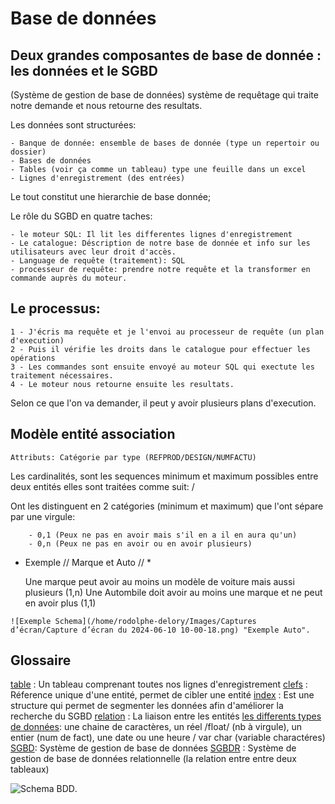 # Base de données

## Deux grandes composantes de base de donnée : les données et le SGBD

(Système de gestion de base de données) système de requêtage qui traite notre demande et nous retourne des resultats. 

Les données sont structurées: 

    - Banque de donnée: ensemble de bases de donnée (type un repertoir ou dossier) 
    - Bases de données 
    - Tables (voir ça comme un tableau) type une feuille dans un excel 
    - Lignes d'enregistrement (des entrées)
  
  Le tout constitut une hierarchie de base donnée;

  Le rôle du SGBD en quatre taches: 

    - le moteur SQL: Il lit les differentes lignes d'enregistrement
    - Le catalogue: Déscription de notre base de donnée et info sur les utilisateurs avec leur droit d'accès. 
    - Language de requête (traitement): SQL
    - processeur de requête: prendre notre requête et la transformer en commande auprès du moteur. 

## Le processus: 

    1 - J'écris ma requête et je l'envoi au processeur de requête (un plan d'execution)
    2 - Puis il vérifie les droits dans le catalogue pour effectuer les opérations 
    3 - Les commandes sont ensuite envoyé au moteur SQL qui exectute les traitement nécessaires.
    4 - Le moteur nous retourne ensuite les resultats. 

Selon ce que l'on va demander, il peut y avoir plusieurs plans d'execution. 

## Modèle entité association

    Attributs: Catégorie par type (REFPROD/DESIGN/NUMFACTU)


Les cardinalités, sont les sequences minimum et maximum possibles entre deux entités elles sont traitées comme suit: 
/
  
Ont les distinguent en 2 catégories (minimum et maximum) que l'ont sépare par une virgule: 

        - 0,1 (Peux ne pas en avoir mais s'il en a il en aura qu'un)
        - 0,n (Peux ne pas en avoir ou en avoir plusieurs)
  

   * Exemple // Marque et Auto // *

        Une marque peut avoir au moins un modèle de voiture mais aussi plusieurs (1,n)
        Une Autombile doit avoir au moins une marque et ne peut en avoir plus (1,1)

    ![Exemple Schema](/home/rodolphe-delory/Images/Captures d’écran/Capture d’écran du 2024-06-10 10-00-18.png) "Exemple Auto".

## Glossaire 

<ins>table</ins> : Un tableau comprenant toutes nos lignes d'enregistrement
<ins>clefs</ins> : Réference unique d'une entité, permet de cibler une entité
<ins>index</ins> : Est une structure qui permet de segmenter les données afin d'améliorer la recherche du SGBD
<ins>relation</ins> : La liaison entre les entités
<ins>les differents types de données</ins>: une chaine de caractères, un réel /float/ (nb à virgule), un entier (num de fact), une date ou une heure / var char (variable charactéres) 
<ins>SGBD</ins>: Système de gestion de base de données 
<ins>SGBDR</ins> : Système de gestion de base de données relationnelle (la relation entre entre deux tableaux)

![Schema BDD](/home/rodolphe-delory/Images/Schema_BDD_websites.png "Schema BDD").




